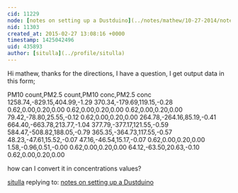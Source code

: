 ```yaml
---
cid: 11229
node: [notes on setting up a Dustduino](../notes/mathew/10-27-2014/notes-on-setting-up-a-dustduino)
nid: 11303
created_at: 2015-02-27 13:08:16 +0000
timestamp: 1425042496
uid: 435893
author: [situlla](../profile/situlla)
---
```


Hi mathew,
thanks for the directions, I have a question, I get output data in this form;

PM10 count,PM2.5 count,PM10 conc,PM2.5 conc
1258.74,-829.15,404.99,-1.29
370.34,-179.69,119.15,-0.28
0.62,0.00,0.20,0.00
0.62,0.00,0.20,0.00
0.62,0.00,0.20,0.00
79.42,-78.80,25.55,-0.12
0.62,0.00,0.20,0.00
264.78,-264.16,85.19,-0.41
664.40,-663.78,213.77,-1.04
377.79,-377.17,121.55,-0.59
584.47,-508.82,188.05,-0.79
365.35,-364.73,117.55,-0.57
48.23,-47.61,15.52,-0.07
47.16,-46.54,15.17,-0.07
0.62,0.00,0.20,0.00
1.58,-0.96,0.51,-0.00
0.62,0.00,0.20,0.00
64.12,-63.50,20.63,-0.10
0.62,0.00,0.20,0.00

 how can I convert it in concentrations values?



[situlla](../profile/situlla) replying to: [notes on setting up a Dustduino](../notes/mathew/10-27-2014/notes-on-setting-up-a-dustduino)

